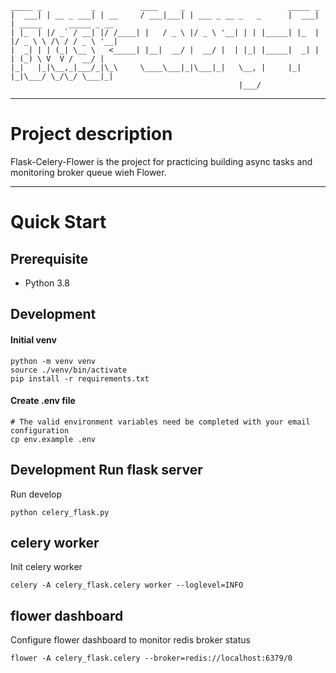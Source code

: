 ```
_____ _           _          ____     _                       _____ _                        
|  ___| | __ _ ___| | __     / ___|___| | ___ _ __ _   _      |  ___| | _____      _____ _ __ 
| |_  | |/ _` / __| |/ /____| |   / _ \ |/ _ \ '__| | | |_____| |_  | |/ _ \ \ /\ / / _ \ '__|
|  _| | | (_| \__ \   <_____| |__|  __/ |  __/ |  | |_| |_____|  _| | | (_) \ V  V /  __/ |   
|_|   |_|\__,_|___/_|\_\     \____\___|_|\___|_|   \__, |     |_|   |_|\___/ \_/\_/ \___|_|   
                                                   |___/                                      						   
```
---
# Project description
Flask-Celery-Flower is the project for practicing building async tasks and monitoring broker queue wieh Flower.

---
# Quick Start

## Prerequisite
- Python 3.8

## Development

#### Initial venv

```shell
python -m venv venv
source ./venv/bin/activate
pip install -r requirements.txt
```

#### Create .env file

```shell
# The valid environment variables need be completed with your email configuration
cp env.example .env
```

## Development Run flask server

Run develop

```
python celery_flask.py
```

## celery worker

Init celery worker
```
celery -A celery_flask.celery worker --loglevel=INFO
```

## flower dashboard

Configure flower dashboard to monitor redis broker status
```
flower -A celery_flask.celery --broker=redis://localhost:6379/0
```
